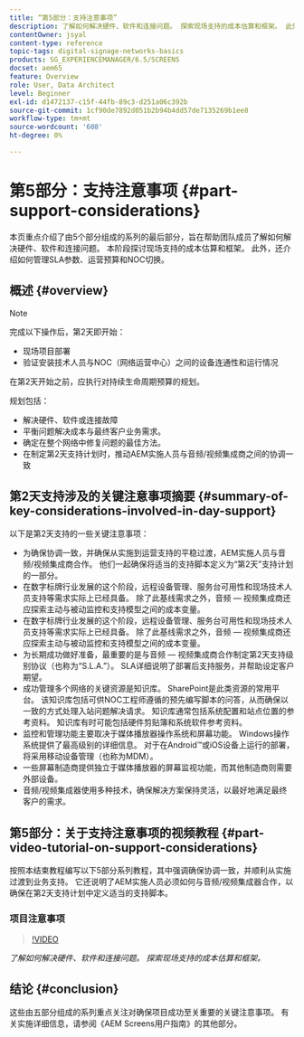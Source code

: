 ```yaml
---
title: “第5部分：支持注意事项”
description: 了解如何解决硬件、软件和连接问题。 探索现场支持的成本估算和框架。 此外，了解如何管理SLA参数、运营预算和NOC切换。
contentOwner: jsyal
content-type: reference
topic-tags: digital-signage-networks-basics
products: SG_EXPERIENCEMANAGER/6.5/SCREENS
docset: aem65
feature: Overview
role: User, Data Architect
level: Beginner
exl-id: d1472137-c15f-44fb-89c3-d251a06c392b
source-git-commit: 1cf90de7892d051b2b94b4dd57de7135269b1ee8
workflow-type: tm+mt
source-wordcount: '608'
ht-degree: 0%

---
```


# 第5部分：支持注意事项 {#part-support-considerations}

本页重点介绍了由5个部分组成的系列的最后部分，旨在帮助团队成员了解如何解决硬件、软件和连接问题。 本阶段探讨现场支持的成本估算和框架。 此外，还介绍如何管理SLA参数、运营预算和NOC切换。

## 概述 {#overview}

>[!NOTE]
>
>完成以下操作后，第2天即开始：
>
>* 现场项目部署
>* 验证安装技术人员与NOC（网络运营中心）之间的设备连通性和运行情况
>
>在第2天开始之前，应执行对持续生命周期预算的规划。

规划包括：

* 解决硬件、软件或连接故障
* 平衡问题解决成本与最终客户业务需求。
* 确定在整个网络中修复问题的最佳方法。
* 在制定第2天支持计划时，推动AEM实施人员与音频/视频集成商之间的协调一致

## 第2天支持涉及的关键注意事项摘要 {#summary-of-key-considerations-involved-in-day-support}

以下是第2天支持的一些关键注意事项：

* 为确保协调一致，并确保从实施到运营支持的平稳过渡，AEM实施人员与音频/视频集成商合作。 他们一起确保将适当的支持脚本定义为“第2天”支持计划的一部分。
* 在数字标牌行业发展的这个阶段，远程设备管理、服务台可用性和现场技术人员支持等需求实际上已经具备。 除了此基线需求之外，音频 — 视频集成商还应探索主动与被动监控和支持模型之间的成本变量。
* 在数字标牌行业发展的这个阶段，远程设备管理、服务台可用性和现场技术人员支持等需求实际上已经具备。 除了此基线需求之外，音频 — 视频集成商还应探索主动与被动监控和支持模型之间的成本变量。
* 为长期成功做好准备，最重要的是与音频 — 视频集成商合作制定第2天支持级别协议（也称为“S.L.A.”）。 SLA详细说明了部署后支持服务，并帮助设定客户期望。
* 成功管理多个网络的关键资源是知识库。 SharePoint是此类资源的常用平台。 该知识库包括可供NOC工程师遵循的预先编写脚本的问答，从而确保以一致的方式处理入站问题解决请求。 知识库通常包括系统配置和站点位置的参考资料。 知识库有时可能包括硬件剪贴簿和系统软件参考资料。
* 监控和管理功能主要取决于媒体播放器操作系统和屏幕功能。 Windows操作系统提供了最高级别的详细信息。 对于在Android™或iOS设备上运行的部署，将采用移动设备管理（也称为MDM）。
* 一些屏幕制造商提供独立于媒体播放器的屏幕监视功能，而其他制造商则需要外部设备。
* 音频/视频集成器使用多种技术，确保解决方案保持灵活，以最好地满足最终客户的需求。

## 第5部分：关于支持注意事项的视频教程 {#part-video-tutorial-on-support-considerations}

按照本结束教程编写以下5部分系列教程，其中强调确保协调一致，并顺利从实施过渡到业务支持。 它还说明了AEM实施人员必须如何与音频/视频集成器合作，以确保在第2天支持计划中定义适当的支持脚本。

### 项目注意事项

>[!VIDEO](https://video.tv.adobe.com/v/28383)

*了解如何解决硬件、软件和连接问题。 探索现场支持的成本估算和框架。*

## 结论 {#conclusion}

这些由五部分组成的系列重点关注对确保项目成功至关重要的关键注意事项。 有关实施详细信息，请参阅《AEM Screens用户指南》的其他部分。
